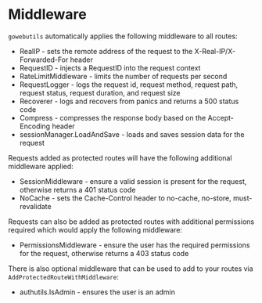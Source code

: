 # Middleware

`gowebutils` automatically applies the following middleware to all routes:

- RealIP - sets the remote address of the request to the X-Real-IP/X-Forwarded-For header
- RequestID - injects a RequestID into the request context
- RateLimitMiddleware - limits the number of requests per second
- RequestLogger - logs the request id, request method, request path, request status, request duration, and request size
- Recoverer - logs and recovers from panics and returns a 500 status code
- Compress - compresses the response body based on the Accept-Encoding header
- sessionManager.LoadAndSave - loads and saves session data for the request

Requests added as protected routes will have the following additional middleware applied:

- SessionMiddleware - ensure a valid session is present for the request, otherwise returns a 401 status code
- NoCache - sets the Cache-Control header to no-cache, no-store, must-revalidate

Requests can also be added as protected routes with additional permissions required which would apply the following middleware:

- PermissionsMiddleware - ensure the user has the required permissions for the request, otherwise returns a 403 status code

There is also optional middleware that can be used to add to your routes via `AddProtectedRouteWithMiddleware`:

- authutils.IsAdmin - ensures the user is an admin
